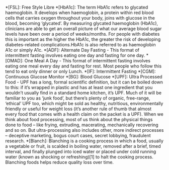*[FSL]: Free Style Libre
*[HbA1c]: The term HbA1c refers to glycated haemoglobin. It develops when haemoglobin, a protein within red blood cells that carries oxygen throughout your body, joins with glucose in the blood, becoming ‘glycated’. By measuring glycated haemoglobin (HbA1c), clinicians are able to get an overall picture of what our average blood sugar levels have been over a period of weeks/months. For people with diabetes this is important as the higher the HbA1c, the greater the risk of developing diabetes-related complications.HbA1c is also referred to as haemoglobin A1c or simply A1c.
*[ADF]: Alternate Day Fasting - This format of intermittent fasting involves eating one day and fasting for one day.
*[OMAD]: One Meal A Day - This format of intermittent fasting involves eating one meal every day and fasting for rest. Most people who follow this tend to eat only dinner or only Lunch.
*[IF]: Intermittent Fasting
*[CGM]: Continuous Glucose Monitor
*[BG]: Blood Glucose
*[UPF]: Ultra Processed Food - UPF has a long, formal scientific definition, but it can be boiled down to this: if it’s wrapped in plastic and has at least one ingredient that you wouldn’t usually find in a standard home kitchen, it’s UPF. Much of it will be familiar to you as ‘junk food’, but there’s plenty of organic, free-range, ‘ethical’ UPF too, which might be sold as healthy, nutritious, environmentally friendly or useful for weight loss (it’s another rule of thumb that almost every food that comes with a health claim on the packet is a UPF). When we think about food processing, most of us think about the physical things done to food – like frying, extruding, macerating, mechanically recovering and so on. But ultra-processing also includes other, more indirect processes – deceptive marketing, bogus court cases, secret lobbying, fraudulent research.
*[Blanch]: Blanching is a cooking process in which a food, usually a vegetable or fruit, is scalded in boiling water, removed after a brief, timed interval, and finally plunged into iced water or placed under cold running water (known as shocking or refreshing)[1] to halt the cooking process. Blanching foods helps reduce quality loss over time.